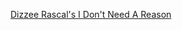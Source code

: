 ---
layout: post
wordpress_id: 1641
wordpress_url: http://noesbueno.com/archives/1641
date: '2013-09-04 12:47:29 -0500'
date_gmt: '2013-09-04 17:47:29 -0500'
body: |
  <p><a href="https://vimeo.com/73295674">Dizzee Rascal's I Don't Need A Reason</a></p>
---